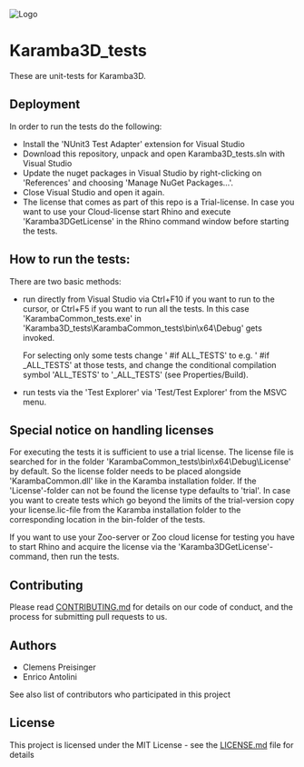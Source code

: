 ![](banner.jpg?raw=true "Logo")

Karamba3D_tests
===============

These are unit-tests for Karamba3D. 

Deployment
----------

In order to run the tests do the following:
* Install the 'NUnit3 Test Adapter' extension for Visual Studio
* Download this repository, unpack and open Karamba3D_tests.sln with Visual Studio
* Update the nuget packages in Visual Studio by right-clicking on 'References' and choosing 'Manage NuGet Packages...'.
* Close Visual Studio and open it again.
* The license that comes as part of this repo is a Trial-license. In case you want to use your Cloud-license start Rhino and execute 'Karamba3DGetLicense' in the Rhino command window before starting the tests. 

How to run the tests:
---------------------

There are two basic methods:
* run directly from Visual Studio via Ctrl+F10 if you want to run to the cursor, or Ctrl+F5 if you want to run all the tests. In this case 'KarambaCommon_tests.exe'
  in 'Karamba3D_tests\KarambaCommon_tests\bin\x64\Debug' gets invoked. 
  
  For selecting only some tests change ' #if ALL_TESTS' to e.g. ' #if _ALL_TESTS' at those tests, and change the conditional compilation symbol 'ALL_TESTS' to 
  '_ALL_TESTS' (see Properties/Build).
  
* run tests via the 'Test Explorer' via 'Test/Test Explorer'  from the MSVC menu.
 
Special notice on handling licenses
-----------------------------------
For executing the tests it is sufficient to use a trial license. The license file is searched for in the folder 'KarambaCommon_tests\bin\x64\Debug\License\' by default. So the license folder needs to
be placed alongside 'KarambaCommon.dll' like in the Karamba installation folder. If the 'License'-folder can not be found the license type defaults to 'trial'. In case you want to create tests
which go beyond the limits of the trial-version copy your license.lic-file from the Karamba installation folder to the corresponding location in the bin-folder of the tests.

If you want to use your Zoo-server or Zoo cloud license for testing you have to start Rhino and acquire the license via the 'Karamba3DGetLicense'-command, then run the tests.

Contributing
------------

Please read [CONTRIBUTING.md](https://github.com/karamba3d/K3D_tests/blob/master/CONTRIBUTING.md) for details on our code of conduct, and the process for submitting pull requests to us.

Authors
-------

* Clemens Preisinger
* Enrico Antolini

See also list of contributors who participated in this project

License
-------

This project is licensed under the MIT License - see the [LICENSE.md](https://github.com/karamba3d/K3D_tests/blob/master/LICENSE.md) file for details


